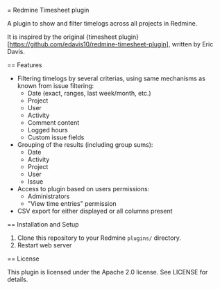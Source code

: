 = Redmine Timesheet plugin

A plugin to show and filter timelogs across all projects in Redmine.

It is inspired by the original {timesheet plugin}[https://github.com/edavis10/redmine-timesheet-plugin], written by Eric Davis.

== Features
* Filtering timelogs by several criterias, using same mechanisms as known from issue filtering:
  * Date (exact, ranges, last week/month, etc.)
  * Project
  * User
  * Activity
  * Comment content
  * Logged hours
  * Custom issue fields
* Grouping of the results (including group sums):
  * Date
  * Activity
  * Project
  * User
  * Issue
* Access to plugin based on users permissions:
  * Administrators
  * "View time entries" permission
* CSV export for either displayed or all columns present

== Installation and Setup

1. Clone this repository to your Redmine `plugins/` directory.
2. Restart web server

== License

This plugin is licensed under the Apache 2.0 license. See LICENSE for details.
